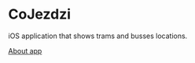 # CoJezdzi
iOS application that shows trams and busses locations.

[About app](https://avantapp.wordpress.com/co-jezdzi/)
